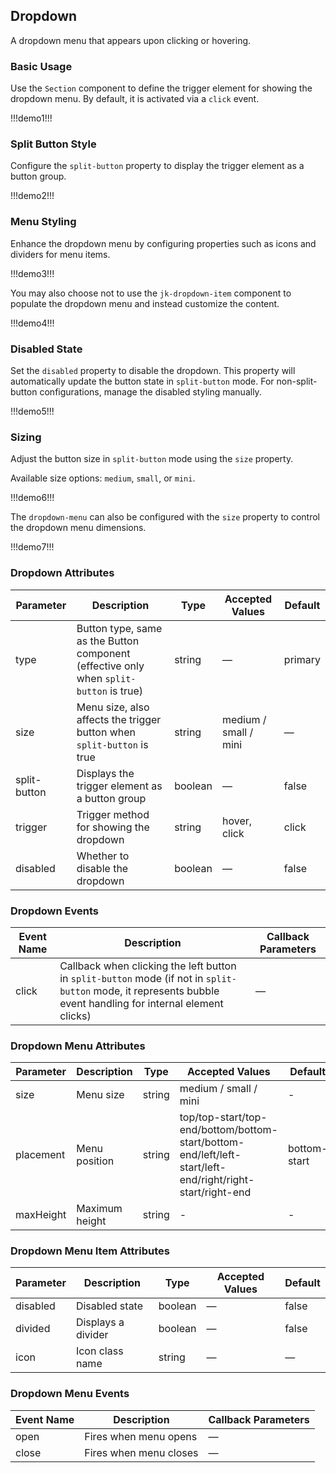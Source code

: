 ## Dropdown

A dropdown menu that appears upon clicking or hovering.

### Basic Usage  

Use the `Section` component to define the trigger element for showing the dropdown menu. By default, it is activated via a `click` event.  

!!!demo1!!!  

### Split Button Style  

Configure the `split-button` property to display the trigger element as a button group.  

!!!demo2!!!  

### Menu Styling  

Enhance the dropdown menu by configuring properties such as icons and dividers for menu items.  

!!!demo3!!!  

You may also choose not to use the `jk-dropdown-item` component to populate the dropdown menu and instead customize the content.  

!!!demo4!!!  

### Disabled State  

Set the `disabled` property to disable the dropdown. This property will automatically update the button state in `split-button` mode. For non-split-button configurations, manage the disabled styling manually.  

!!!demo5!!!  

### Sizing  

Adjust the button size in `split-button` mode using the `size` property.  

Available size options: `medium`, `small`, or `mini`.  

!!!demo6!!!  

The `dropdown-menu` can also be configured with the `size` property to control the dropdown menu dimensions.  

!!!demo7!!!  

### Dropdown Attributes  

| Parameter       | Description                                                                 | Type     | Accepted Values          | Default  |
| --------------- | --------------------------------------------------------------------------- | -------- | ------------------------ | -------- |
| type            | Button type, same as the Button component (effective only when `split-button` is true) | string   | —                        | primary |
| size            | Menu size, also affects the trigger button when `split-button` is true      | string   | medium / small / mini    | —        |
| split-button    | Displays the trigger element as a button group                              | boolean  | —                        | false   |
| trigger         | Trigger method for showing the dropdown                                     | string   | hover, click             | click    |
| disabled        | Whether to disable the dropdown                                             | boolean  | —                        | false   |

### Dropdown Events  

| Event Name   | Description                                                                                       | Callback Parameters |
| ------------ | ------------------------------------------------------------------------------------------------- | -------------------- |
| click        | Callback when clicking the left button in `split-button` mode (if not in `split-button` mode, it represents bubble event handling for internal element clicks) | — |

### Dropdown Menu Attributes  

| Parameter   | Description           | Type   | Accepted Values                                                                                                           | Default        |
| ----------- | --------------------- | ------ | ------------------------------------------------------------------------------------------------------------------------ | -------------- |
| size        | Menu size            | string | medium / small / mini                                                                                                    | -              |
| placement   | Menu position        | string | top/top-start/top-end/bottom/bottom-start/bottom-end/left/left-start/left-end/right/right-start/right-end | bottom-start |
| maxHeight   | Maximum height       | string | -                                                                                                                       | -              |

### Dropdown Menu Item Attributes  

| Parameter   | Description            | Type     | Accepted Values | Default |
| ----------- | ----------------------- | -------- | --------------- | ------- |
| disabled    | Disabled state          | boolean  | —               | false   |
| divided     | Displays a divider      | boolean  | —               | false   |
| icon        | Icon class name        | string   | —               | —       |

### Dropdown Menu Events  

| Event Name   | Description       | Callback Parameters |
| ------------ | ----------------- | -------------------- |
| open         | Fires when menu opens | —                   |
| close        | Fires when menu closes | —                   |
